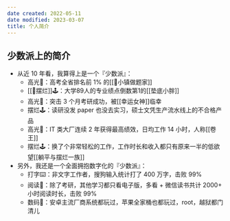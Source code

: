 ```yaml
---
date created: 2022-05-11
date modified: 2023-03-07
title: 个人简介
---
```


## 少数派上的简介

- 从近 10 年看，我算得上是一个『少数派』：
	- 高光🔦：高考全省排名前 1% 的[[🐤小镇做题家]]
	- [[🐤摆烂]]🕹：大学89人的专业绩点倒数第1的[[垫底小胖]]
	- 高光🔦：突击 3 个月考研成功，被[[幸运女神]]临幸
	- 摆烂🕹：读研没发 paper 也没去实习，硕士文凭生产流水线上的不合格产品
	- 高光🔦：IT 类大厂连续 2 年获得最高绩效，日均工作 14 小时，人称[[卷王]]
	- 摆烂🕹：换了个非常轻松的工作，工作时长和收入都只有原来一半的低欲望[[躺平与摆烂一族]]
- 另外，我还是一个全面拥抱数字化的『少数派』：
	- 打字⌨️：非文字工作者，搜狗输入统计打了 400 万字，击败 99%
	- 阅读📖：除了考研，其他学习都只看电子版，多看 + 微信读书共计 2000+ 小时阅读时长，击败 99%
	- 数码📱：安卓主流厂商系统都玩过，苹果全家桶也都玩过，root，越狱都门清儿
